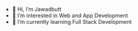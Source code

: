 - 👋 Hi, I’m Jawadbutt
- 👀 I’m interested in Web and App Development
- 🌱 I’m currently learning Full Stack Development

<!---
Jawadbutt861/Jawadbutt861 is a ✨ special ✨ repository because its `README.md` (this file) appears on your GitHub profile.
You can click the Preview link to take a look at your changes.
--->
